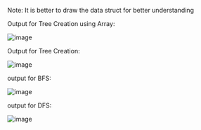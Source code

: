 Note: It is better to draw the data struct for better understanding 

Output for Tree Creation using Array:


![image](https://github.com/user-attachments/assets/dbf65ded-4cd4-4e26-9f8f-48225ca1027b)



Output for Tree Creation:



![image](https://github.com/user-attachments/assets/2eff471b-6c01-472b-9705-d8cd7b78e518)



output for BFS:



![image](https://github.com/user-attachments/assets/ce72581e-a792-4ec1-8123-f200c819ecdc)


output for DFS:



![image](https://github.com/user-attachments/assets/a401f073-e12e-4a74-ac25-e539cccbf42a)
